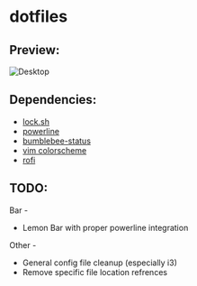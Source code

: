 # dotfiles

## Preview:

![Desktop](http://i.imgur.com/bD6SPxd.png)

## Dependencies:

* [lock.sh](https://github.com/resloved/lock.sh)
* [powerline](https://github.com/powerline/powerline)
* [bumblebee-status](https://github.com/tobi-wan-kenobi/bumblebee-status)
* [vim colorscheme](https://github.com/resloved/myokai)
* [rofi](https://davedavenport.github.io/rofi/)

## TODO:

Bar -
* Lemon Bar with proper powerline integration

Other -
* General config file cleanup (especially i3)
* Remove specific file location refrences
